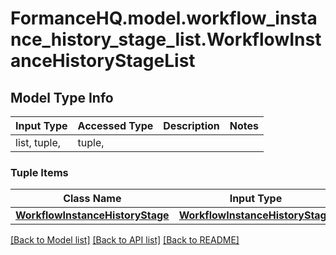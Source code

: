# FormanceHQ.model.workflow_instance_history_stage_list.WorkflowInstanceHistoryStageList

## Model Type Info
Input Type | Accessed Type | Description | Notes
------------ | ------------- | ------------- | -------------
list, tuple,  | tuple,  |  | 

### Tuple Items
Class Name | Input Type | Accessed Type | Description | Notes
------------- | ------------- | ------------- | ------------- | -------------
[**WorkflowInstanceHistoryStage**](WorkflowInstanceHistoryStage.md) | [**WorkflowInstanceHistoryStage**](WorkflowInstanceHistoryStage.md) | [**WorkflowInstanceHistoryStage**](WorkflowInstanceHistoryStage.md) |  | 

[[Back to Model list]](../../README.md#documentation-for-models) [[Back to API list]](../../README.md#documentation-for-api-endpoints) [[Back to README]](../../README.md)

